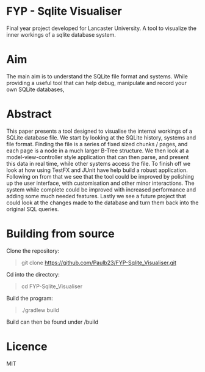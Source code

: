 FYP - Sqlite Visualiser
==
Final year project developed for Lancaster University. A tool to visualize the inner workings of a sqlite database system.  

Aim
==
The main aim is to understand the SQLite file format and systems. While providing a useful tool that can help debug, manipulate and record your own SQLite databases,

Abstract
==
This paper presents a tool designed to visualise the internal workings of a SQLite database file. We start by looking at the SQLite history, systems and file format. Finding the file is a series of fixed sized chunks / pages, and each page is a node in a much larger B-Tree structure. We then look at a model-view-controller style application that can then parse, and present this data in real time, while other systems access the file. To finish off we look at how using TestFX and JUnit have help build a robust application. Following on from that we see that the tool could be improved by polishing up the user interface, with customisation and other minor interactions. The system while complete could be improved with increased performance and adding some much needed features. Lastly we see a future project that could look at the changes made to the database and turn them back into the original SQL queries.     

Building from source
==
Clone the repository:  
> git clone https://github.com/Paulb23/FYP-Sqlite_Visualiser.git  

Cd into the directory:  
> cd FYP-Sqlite_Visualiser  

Build the program:  
> ./gradlew build  

Build can then be found under /build  

Licence
==
MIT
